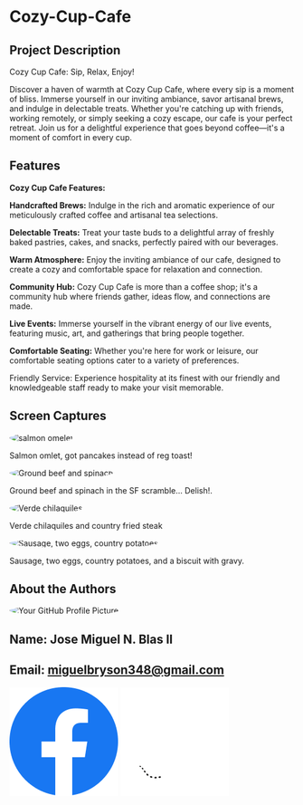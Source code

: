 # Cozy-Cup-Cafe

## Project Description
<p>Cozy Cup Cafe: Sip, Relax, Enjoy!

Discover a haven of warmth at Cozy Cup Cafe, where every sip is a moment of bliss. Immerse yourself in our inviting ambiance, savor artisanal brews, and indulge in delectable treats. Whether you're catching up with friends, working remotely, or simply seeking a cozy escape, our cafe is your perfect retreat. Join us for a delightful experience that goes beyond coffee—it's a moment of comfort in every cup.</p>
## Features
<p><b>Cozy Cup Cafe Features:</b>

<b>Handcrafted Brews:</b> Indulge in the rich and aromatic experience of our meticulously crafted coffee and artisanal tea selections.

<b>Delectable Treats:</b> Treat your taste buds to a delightful array of freshly baked pastries, cakes, and snacks, perfectly paired with our beverages.

<b>Warm Atmosphere:</b> Enjoy the inviting ambiance of our cafe, designed to create a cozy and comfortable space for relaxation and connection.

<b>Community Hub:</b> Cozy Cup Cafe is more than a coffee shop; it's a community hub where friends gather, ideas flow, and connections are made.

<b>Live Events:</b> Immerse yourself in the vibrant energy of our live events, featuring music, art, and gatherings that bring people together.

<b>Comfortable Seating:</b> Whether you're here for work or leisure, our comfortable seating options cater to a variety of preferences.

Friendly Service: Experience hospitality at its finest with our friendly and knowledgeable staff ready to make your visit memorable.</p>
## Screen Captures
  <div><img src="[path/to/348s.jpg](https://s3-media0.fl.yelpcdn.com/bphoto/__woJry4vJR4HPK4i7Rw2g/o.jpg)" alt="salmon omelet" width="150" style="border-radius: 50%;">
        <p>Salmon omlet, got pancakes instead of reg toast!</p></div>
         <div><img src="[path/to/o.jpg](https://s3-media0.fl.yelpcdn.com/bphoto/DsHjEAme_QeR93Q9Wtlxsw/o.jpg)" alt="Ground beef and spinach" width="150" style="border-radius: 50%;">
        <p>Ground beef and spinach in the SF scramble... Delish!.</p></div>
         <div><img src="[path/to/ss.jpg](https://s3-media0.fl.yelpcdn.com/bphoto/rUse821rRQdpe21dsM7S1Q/o.jpg)" alt="Verde chilaquiles" width="150" style="border-radius: 50%;">
        <p>Verde chilaquiles and country fried steak</p></div>
         <div><img src="[path/to/dd.jpg](https://s3-media0.fl.yelpcdn.com/bphoto/UMkRuFfX0UnDtyC73tYthA/o.jpg)" alt="Sausage, two eggs, country potatoes" width="150" style="border-radius: 50%;">
        <p>Sausage, two eggs, country potatoes, and a biscuit with gravy.</p></div>
        
## About the Authors

<img src="https://avatars.githubusercontent.com/u/156798121?v=4" alt="Your GitHub Profile Picture" width="150" style="border-radius: 50%;">

## Name: Jose Miguel N. Blas II
## Email: miguelbryson348@gmail.com

[![Facebook](./icons/Facebook.png)](https://www.facebook.com/jay.emii.908)
[![Github](./icons/Github.png)](https://github.com/migblasino)

